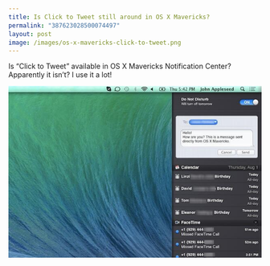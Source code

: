 ```yaml
---
title: Is Click to Tweet still around in OS X Mavericks?
permalink: "387623028500074497"
layout: post
image: /images/os-x-mavericks-click-to-tweet.png
---
```


Is “Click to Tweet” available in OS X Mavericks Notification Center? Apparently it isn’t? I use it a lot!

![](/images/os-x-mavericks-click-to-tweet.png)